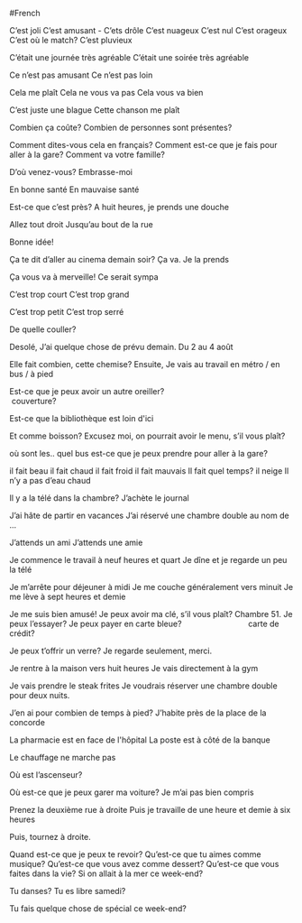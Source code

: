 #French

C’est joli
C’est amusant - C’ets drôle
C’est nuageux
C’est nul
C’est orageux
C’est où le match?
C’est pluvieux

C’était une journée très agréable
C’était une soirée très agréable 

Ce n’est pas amusant
Ce n’est pas loin

Cela me plaît
Cela ne vous va pas
Cela vous va bien

C’est juste une blague
Cette chanson me plaît

Combien ça coûte?
Combien de personnes sont présentes?

Comment dites-vous cela en français?
Comment est-ce que je fais pour aller à la gare?
Comment va votre famille?

D’où venez-vous?
Embrasse-moi

En bonne santé
En mauvaise santé

Est-ce que c’est près?
A huit heures, je prends une douche

Allez tout droit Jusqu’au bout de la rue

Bonne idée!

Ça te dit d’aller au cinema demain soir?
Ça va. Je la prends

Ça vous va à merveille!
Ce serait sympa

C’est trop court
C’est trop grand

C’est trop petit
C’est trop serré

De quelle couller?

Desolé, J’ai quelque chose de prévu demain.
Du 2 au 4 août

Elle fait combien, cette chemise?
Ensuite, Je vais au travail en métro / en bus / à pied

Est-ce que je peux avoir un autre oreiller?
                                                       couverture?

Est-ce que la bibliothèque est loin d'ici

Et comme boisson?
Excusez moi, on pourrait avoir le menu, s’il vous plaît?

où sont les..
quel bus est-ce que je peux prendre pour aller à la gare?

il fait beau
il fait chaud
il fait froid
il fait mauvais
Il fait quel temps?
il neige
Il n’y a pas d’eau chaud

Il y a la télé dans la chambre?
J’achète le journal

J’ai hâte de partir en vacances
J’ai réservé une chambre double au nom de ...

J’attends un ami
J’attends une amie

Je commence le travail à neuf heures et quart
Je dîne et je regarde un peu la télé

Je m’arrête pour déjeuner à midi
Je me couche généralement vers minuit
Je me lève à sept heures et demie

Je me suis bien amusé!
Je peux avoir ma clé, s’il vous plaît? Chambre 51.
Je peux l’essayer?
Je peux payer en carte bleue?
                             carte de crédit?

Je peux t’offrir un verre?
Je regarde seulement, merci.

Je rentre à la maison vers huit heures
Je vais directement à la gym

Je vais prendre le steak frites
Je voudrais réserver une chambre double pour deux nuits.

J’en ai pour combien de temps à pied?
J’habite près de la place de la concorde

La pharmacie est en face de l'hôpital
La poste est à côté de la banque

Le chauffage ne marche pas

Où est l’ascenseur?

Où est-ce que je peux garer ma voiture?
Je m’ai pas bien compris

Prenez la deuxième rue à droite
Puis je travaille de une heure et demie à six heures

Puis, tournez à droite.

Quand est-ce que je peux te revoir?
Qu’est-ce que tu aimes comme musique?
Qu’est-ce que vous avez comme dessert?
Qu’est-ce que vous faites dans la vie?
Si on allait à la mer ce week-end?

Tu danses?
Tu es libre samedi?

Tu fais quelque chose de spécial ce week-end?


